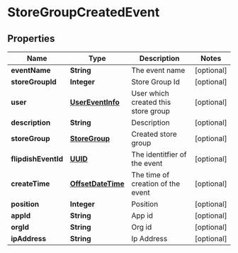 
# StoreGroupCreatedEvent

## Properties
Name | Type | Description | Notes
------------ | ------------- | ------------- | -------------
**eventName** | **String** | The event name |  [optional]
**storeGroupId** | **Integer** | Store Group Id |  [optional]
**user** | [**UserEventInfo**](UserEventInfo.md) | User which created this store group |  [optional]
**description** | **String** | Description |  [optional]
**storeGroup** | [**StoreGroup**](StoreGroup.md) | Created store group |  [optional]
**flipdishEventId** | [**UUID**](UUID.md) | The identitfier of the event |  [optional]
**createTime** | [**OffsetDateTime**](OffsetDateTime.md) | The time of creation of the event |  [optional]
**position** | **Integer** | Position |  [optional]
**appId** | **String** | App id |  [optional]
**orgId** | **String** | Org id |  [optional]
**ipAddress** | **String** | Ip Address |  [optional]



